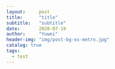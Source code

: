 ```yaml
---
layout:     post
title:      "title"
subtitle:   "subtitle"
date:       2020-07-19
author:     "Yuwei"
header-img: "img/post-bg-os-metro.jpg"
catalog: true
tags:
  - test
---
```

